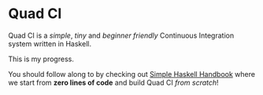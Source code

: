# Quad CI

Quad CI is a _simple_, _tiny_ and _beginner friendly_ Continuous Integration system written in Haskell.

This is my progress.

You should follow along to by checking out [Simple Haskell Handbook](https://marcosampellegrini.com/simple-haskell-book) where we start from **zero lines of code** and build Quad CI _from scratch_!
